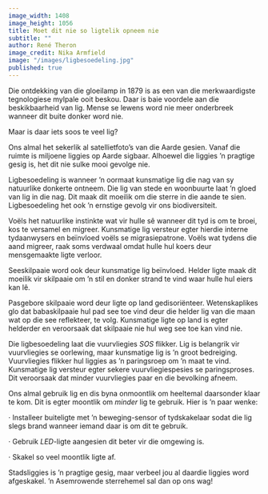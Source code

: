 ```yaml
---
image_width: 1408
image_height: 1056
title: Moet dit nie so ligtelik opneem nie
subtitle: ""
author: René Theron
image_credit: Nika Armfield
image: "/images/ligbesoedeling.jpg"
published: true
---
```


Die ontdekking van die gloeilamp in 1879 is as een van die merkwaardigste tegnologiese mylpale ooit beskou. Daar is baie voordele aan die beskikbaarheid van lig. Mense se lewens word nie meer onderbreek wanneer dit buite donker word nie.

Maar is daar iets soos te veel lig?

Ons almal het sekerlik al satellietfoto’s van die Aarde gesien. Vanaf die ruimte is miljoene liggies op Aarde sigbaar. Alhoewel die liggies ’n pragtige gesig is, het dit nie sulke mooi gevolge nie.

Ligbesoedeling is wanneer ’n oormaat kunsmatige lig die nag van sy natuurlike donkerte ontneem. Die lig van stede en woonbuurte laat ’n gloed van lig in die nag. Dit maak dit moeilik om die sterre in die aande te sien. Ligbesoedeling het ook ’n ernstige gevolg vir ons biodiversiteit.

Voëls het natuurlike instinkte wat vir hulle sê wanneer dit tyd is om te broei, kos te versamel en migreer. Kunsmatige lig versteur egter hierdie interne tydaanwysers en beïnvloed voëls se migrasiepatrone. Voëls wat tydens die aand migreer, raak soms verdwaal omdat hulle hul koers deur mensgemaakte ligte verloor.

Seeskilpaaie word ook deur kunsmatige lig beïnvloed. Helder ligte maak dit moeilik vir skilpaaie om ’n stil en donker strand te vind waar hulle hul eiers kan lê.

Pasgebore skilpaaie word deur ligte op land gedisoriënteer. Wetenskaplikes glo dat babaskilpaaie hul pad see toe vind deur die helder lig van die maan wat op die see reflekteer, te volg. Kunsmatige ligte op land is egter helderder en veroorsaak dat skilpaaie nie hul weg see toe kan vind nie.

Die ligbesoedeling laat die vuurvliegies _SOS_ flikker. Lig is belangrik vir vuurvliegies se oorlewing, maar kunsmatige lig is ’n groot bedreiging. Vuurvliegies flikker hul liggies as ’n paringsroep om ’n maat te vind. Kunsmatige lig versteur egter sekere vuurvliegiespesies se paringsproses. Dit veroorsaak dat minder vuurvliegies paar en die bevolking afneem.

Ons almal gebruik lig en dis byna onmoontlik om heeltemal daarsonder klaar te kom. Dit is egter moontlik om _minder_ lig te gebruik. Hier is ’n paar wenke:

· Installeer buiteligte met ’n beweging-sensor of tydskakelaar sodat die lig slegs brand wanneer iemand daar is om dit te gebruik.

· Gebruik _LED_-ligte aangesien dit beter vir die omgewing is.

· Skakel so veel moontlik ligte af.

Stadsliggies is ’n pragtige gesig, maar verbeel jou al daardie liggies word afgeskakel. ’n Asemrowende sterrehemel sal dan op ons wag!
